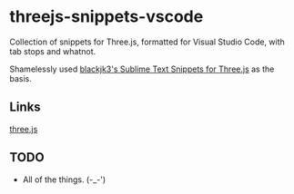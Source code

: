 # threejs-snippets-vscode
Collection of snippets for Three.js, formatted for Visual Studio Code, with tab stops and whatnot.


Shamelessly used [blackjk3's Sublime Text Snippets for Three.js](https://github.com/blackjk3/threejs-sublime) as the basis. 

## Links
[three.js](https://github.com/mrdoob/threejs)

## TODO
- All of the things. (-_-')
